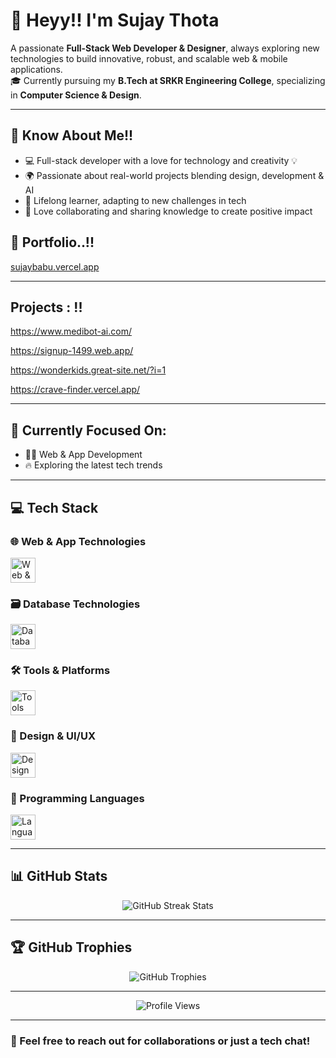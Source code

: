 # 👋 Heyy!! I'm Sujay Thota

A passionate **Full-Stack Web Developer & Designer**, always exploring new technologies to build innovative, robust, and scalable web & mobile applications.  
🎓 Currently pursuing my **B.Tech at SRKR Engineering College**, specializing in **Computer Science & Design**.

---

## 🚀 Know About Me!!

- 💻 Full-stack developer with a love for technology and creativity 💡  
- 🌍 Passionate about real-world projects blending design, development & AI  
- 🌱 Lifelong learner, adapting to new challenges in tech  
- 🤝 Love collaborating and sharing knowledge to create positive impact


## 🚀 Portfolio..!!
[sujaybabu.vercel.app](https://sujaybabu.vercel.app/)

___

## Projects :  !! 

https://www.medibot-ai.com/



https://signup-1499.web.app/



https://wonderkids.great-site.net/?i=1


https://crave-finder.vercel.app/






---

## 🎯 Currently Focused On:
- 👨‍💻 Web & App Development  
- 🔥 Exploring the latest tech trends  

---

## 💻 Tech Stack

### 🌐 Web & App Technologies
<div align="left">
  <img src="https://skillicons.dev/icons?i=html,css,js,php,bootstrap,react,nodejs,nextjs,ts,tailwind," height="40" alt="Web & App Technologies"/>
</div>

### 🗃️ Database Technologies
<div align="left">
  <img src="https://skillicons.dev/icons?i=mysql,mongodb,firebase,supabase,postgres" height="40" alt="Database Stack"/>
</div>

### 🛠️ Tools & Platforms
<div align="left">
  <img src="https://skillicons.dev/icons?i=git,github,postman,vercel,notion,netlify,vscode" height="40" alt="Tools Stack"/>
</div>

### 🎨 Design & UI/UX
<div align="left">
  <img src="https://skillicons.dev/icons?i=figma,threejs" height="40" alt="Design Stack"/>
</div>

### 🧠 Programming Languages
<div align="left">
  <img src="https://skillicons.dev/icons?i=c,py,java,js,c++" height="40" alt="Languages"/>
</div>

---

## 📊 GitHub Stats

<div align="center">
  <img src="https://github-readme-streak-stats.herokuapp.com/?user=Sujay149&theme=tokyonight&hide_border=true" alt="GitHub Streak Stats"/><br/>
</div>

---

## 🏆 GitHub Trophies

<div align="center">
  <img src="https://github-profile-trophy.vercel.app/?username=Sujay149&theme=tokyonight&no-frame=true&no-bg=false&margin-w=4" alt="GitHub Trophies"/>
</div>

---

<div align="center">
  <img src="https://komarev.com/ghpvc/?username=Sujay149&label=Profile%20views&color=0e75b6&style=flat" alt="Profile Views"/>
</div>

---

### 💬 Feel free to reach out for collaborations or just a tech chat!
